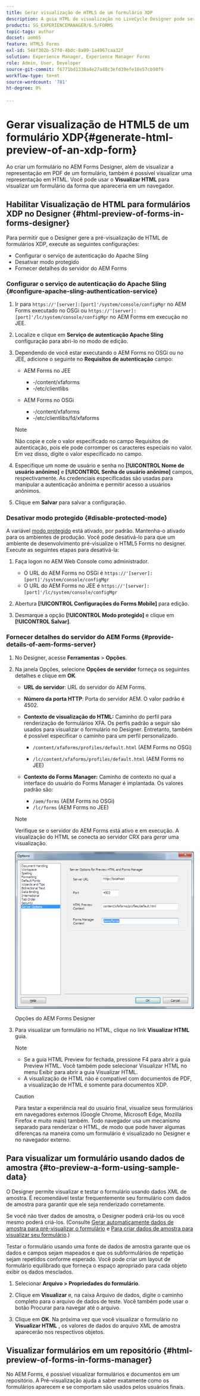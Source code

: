 ```yaml
---
title: Gerar visualização de HTML5 de um formulário XDP
description: A guia HTML de visualização no LiveCycle Designer pode ser usada para visualizar formulários conforme eles aparecem em um navegador.
products: SG_EXPERIENCEMANAGER/6.5/FORMS
topic-tags: author
docset: aem65
feature: HTML5 Forms
exl-id: 548f302b-57f0-4bdc-8a99-1a4967caa32f
solution: Experience Manager, Experience Manager Forms
role: Admin, User, Developer
source-git-commit: f6771bd1338a4e27a48c3efd39efe18e57cb98f9
workflow-type: tm+mt
source-wordcount: '781'
ht-degree: 0%

---
```


# Gerar visualização de HTML5 de um formulário XDP{#generate-html-preview-of-an-xdp-form}

Ao criar um formulário no AEM Forms Designer, além de visualizar a representação em PDF de um formulário, também é possível visualizar uma representação em HTML. Você pode usar o **Visualizar HTML** para visualizar um formulário da forma que apareceria em um navegador.

## Habilitar Visualização de HTML para formulários XDP no Designer {#html-preview-of-forms-in-forms-designer}

Para permitir que o Designer gere a pré-visualização de HTML de formulários XDP, execute as seguintes configurações:

* Configurar o serviço de autenticação do Apache Sling
* Desativar modo protegido
* Fornecer detalhes do servidor do AEM Forms

### Configurar o serviço de autenticação do Apache Sling {#configure-apache-sling-authentication-service}

1. Ir para `https://'[server]:[port]'/system/console/configMgr` no AEM Forms executado no OSGi ou
   `https://'[server]:[port]'/lc/system/console/configMgr` no AEM Forms em execução no JEE.
1. Localize e clique em **Serviço de autenticação Apache Sling** configuração para abri-lo no modo de edição.

1. Dependendo de você estar executando o AEM Forms no OSGi ou no JEE, adicione o seguinte no **Requisitos de autenticação** campo:

   * AEM Forms no JEE

      * -/content/xfaforms
      * -/etc/clientlibs

   * AEM Forms no OSGi

      * -/content/xfaforms
      * -/etc/clientlibs/fd/xfaforms

   >[!NOTE]
   >
   >Não copie e cole o valor especificado no campo Requisitos de autenticação, pois ele pode corromper os caracteres especiais no valor. Em vez disso, digite o valor especificado no campo.

1. Especifique um nome de usuário e senha no **[!UICONTROL Nome de usuário anônimo]** e **[!UICONTROL Senha de usuário anônimo]** campos, respectivamente. As credenciais especificadas são usadas para manipular a autenticação anônima e permitir acesso a usuários anônimos.
1. Clique em **Salvar** para salvar a configuração.

### Desativar modo protegido {#disable-protected-mode}

A variável [modo protegido](../../forms/using/get-xdp-pdf-documents-aem.md) está ativado, por padrão. Mantenha-o ativado para os ambientes de produção. Você pode desativá-lo para que um ambiente de desenvolvimento pré-visualize o HTML5 Forms no designer. Execute as seguintes etapas para desativá-la:

1. Faça logon no AEM Web Console como administrador.

   * O URL do AEM Forms no OSGi é `https://'[server]:[port]'/system/console/configMgr`
   * O URL do AEM Forms no JEE é `https://'[server]:[port]'/lc/system/console/configMgr`

1. Abertura **[!UICONTROL Configurações do Forms Mobile]** para edição.
1. Desmarque a opção **[!UICONTROL Modo protegido]** e clique em **[!UICONTROL Salvar]**.

### Fornecer detalhes do servidor do AEM Forms {#provide-details-of-aem-forms-server}

1. No Designer, acesse **Ferramentas** > **Opções**.
1. Na janela Opções, selecione **Opções de servidor** forneça os seguintes detalhes e clique em **OK**.

   * **URL do servidor**: URL do servidor do AEM Forms.

   * **Número da porta HTTP**: Porta do servidor AEM. O valor padrão é 4502.
   * **Contexto de visualização do HTML:** Caminho do perfil para renderização de formulários XFA. Os perfis padrão a seguir são usados para visualizar o formulário no Designer. Entretanto, também é possível especificar o caminho para um perfil personalizado.

      * `/content/xfaforms/profiles/default.html` (AEM Forms no OSGi)

      * `/lc/content/xfaforms/profiles/default.html` (AEM Forms no JEE)

   * **Contexto do Forms Manager:** Caminho de contexto no qual a interface do usuário do Forms Manager é implantada. Os valores padrão são:

      * `/aem/forms` (AEM Forms no OSGi)
      * `/lc/forms` (AEM Forms no JEE)

   >[!NOTE]
   >
   >Verifique se o servidor do AEM Forms está ativo e em execução. A visualização do HTML se conecta ao servidor CRX para *gerar* uma visualização.

   ![Opções do AEM Forms Designer ](assets/server_options.png)

   Opções do AEM Forms Designer

1. Para visualizar um formulário no HTML, clique no link **Visualizar HTML** guia.

   >[!NOTE]
   >
   >
   >
   >
   >    * Se a guia HTML Preview for fechada, pressione F4 para abrir a guia Preview HTML. Você também pode selecionar Visualizar HTML no menu Exibir para abrir a guia Visualizar HTML.
   >    * A visualização de HTML não é compatível com documentos de PDF, a visualização de HTML é somente para documentos XDP.
   >
   >

   >[!CAUTION]
   >
   >Para testar a experiência real do usuário final, visualize seus formulários em navegadores externos (Google Chrome, Microsoft Edge, Mozilla Firefox e muito mais) também. Todo navegador usa um mecanismo separado para renderizar o HTML, de modo que pode haver algumas diferenças na maneira como um formulário é visualizado no Designer e no navegador externo.

## Para visualizar um formulário usando dados de amostra {#to-preview-a-form-using-sample-data}

O Designer permite visualizar e testar o formulário usando dados XML de amostra. É recomendável testar frequentemente seu formulário com dados de amostra para garantir que ele seja renderizado corretamente.

Se você não tiver dados de amostra, o Designer poderá criá-los ou você mesmo poderá criá-los. (Consulte [Gerar automaticamente dados de amostra para pré-visualizar o formulário](https://help.adobe.com/en_US/AEMForms/6.1/DesignerHelp/WS107c29ade9134a2c136ae6f212a1f379c94-8000.2.html#WS92d06802c76abadb-728f46ac129b395660c-7efe.2) e [Para criar dados de amostra para visualizar seu formulário](https://help.adobe.com/en_US/AEMForms/6.1/DesignerHelp/WS107c29ade9134a2c136ae6f212a1f379c94-8000.2.html#WS92d06802c76abadb-728f46ac129b395660c-7eff.2).)

Testar o formulário usando uma fonte de dados de amostra garante que os dados e campos sejam mapeados e que os subformulários de repetição sejam repetidos conforme esperado. Você pode criar um layout de formulário equilibrado que forneça o espaço apropriado para cada objeto exibir os dados mesclados.

1. Selecionar **Arquivo > Propriedades do formulário**.

1. Clique em **Visualizar** e, na caixa Arquivo de dados, digite o caminho completo para o arquivo de dados de teste. Você também pode usar o botão Procurar para navegar até o arquivo.

1. Clique em **OK**. Na próxima vez que você visualizar o formulário no **Visualizar HTML** , os valores de dados do arquivo XML de amostra aparecerão nos respectivos objetos.

## Visualizar formulários em um repositório {#html-preview-of-forms-in-forms-manager}

No AEM Forms, é possível visualizar formulários e documentos em um repositório. A Pré-visualização ajuda a saber exatamente como os formulários aparecem e se comportam são usados pelos usuários finais.
